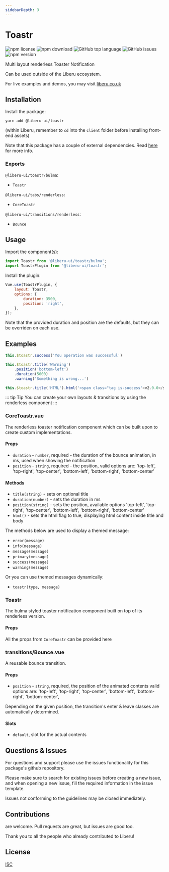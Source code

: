 ```yaml
---
sidebarDepth: 3
---
```


# Toastr

![npm license](https://img.shields.io/npm/l/@liberu-ui/toastr.svg) 
![npm download](https://img.shields.io/npm/dm/@liberu-ui/toastr.svg) 
![GitHub top language](https://img.shields.io/github/languages/top/liberu-ui/toastr.svg) 
![GitHub issues](https://img.shields.io/github/issues/liberu-ui/toastr.svg) 
![npm version](https://img.shields.io/npm/v/@liberu-ui/toastr.svg) 

Multi layout renderless Toaster Notification

Can be used outside of the Liberu ecosystem.

For live examples and demos, you may visit [liberu.co.uk](https://www.liberu.co.uk)

## Installation

Install the package:

```
yarn add @liberu-ui/toastr
```

(within Liberu, remember to `cd` into the `client` folder before installing front-end assets)

Note that this package has a couple of external dependencies. 
Read [here](https://docs.liberu.co.uk/frontend/#other-dependencies) for more info.

### Exports

`@liberu-ui/toastr/bulma`:
- `Toastr`

`@liberu-ui/tabs/renderless`:
- `CoreToastr`

`@liberu-ui/transitions/renderless`:
- `Bounce`


## Usage

Import the component(s):

```js
import Toastr from '@liberu-ui/toastr/bulma';
import ToastrPlugin from '@liberu-ui/toastr';
```

Install the plugin:

```js
Vue.use(ToastrPlugin, {
    layout: Toastr,
    options: {
        duration: 3500,
        position: 'right',
    },
});
```

Note that the provided duration and position are the defaults, but they can be overriden on each use.

## Examples

```js
this.$toastr.success('You operation was successful')
```

```js
this.$toastr.title('Warning')
    .position('bottom-left')
    .duration(5000)
    .warning('Something is wrong...')
```

```js
this.$toastr.title('HTML').html('<span class="tag is-success'>v2.0.0</span>`)
```

::: tip Tip
You can create your own layouts & transitions by using the renderless component
:::

### CoreToastr.vue

The renderless toaster notification component which can be built upon to create custom implementations.

#### Props
- `duration` - `number`, required - the duration of the bounce animation, in ms, used when showing the notification
- `position` - `string`, required - the position, valid options are: 'top-left', 'top-right', 'top-center', 'bottom-left', 'bottom-right', 'bottom-center'

#### Methods
- `title(string)` - sets on optional title
- `duration(number)` - sets the duration in ms
- `position(string)` - sets the position, available options 'top-left', 'top-right', 'top-center', 'bottom-left', 'bottom-right', 'bottom-center' 
- `html()` - sets the html flag to true, displaying html content inside title and body

The methods below are used to display a themed message:
- `error(message)`
- `info(message)`
- `message(message)`
- `primary(message)`
- `success(message)`
- `warning(message)`

Or you can use themed messages dynamically:
- `toastr(type, message)`

### Toastr

The bulma styled toaster notification component built on top of its renderless version.

#### Props

All the props from `CoreToastr` can be provided here

### transitions/Bounce.vue

A reusable bounce transition.

#### Props
- `position` - `string`, required, the position of the animated contents 
valid options are: 'top-left', 'top-right', 'top-center', 'bottom-left', 'bottom-right', 'bottom-center',

Depending on the given position, the transition's enter & leave classes are automatically determined.

#### Slots
- `default`, slot for the actual contents

## Questions & Issues

For questions and support please use the issues functionality
for this package's github repository.

Please make sure to search for existing issues before creating a new issue,
and when opening a new issue, fill the required information in the issue template.

Issues not conforming to the guidelines may be closed immediately.

## Contributions

are welcome. Pull requests are great, but issues are good too.

Thank you to all the people who already contributed to Liberu!

## License

[ISC](https://opliberuurce.org/licenses/ISC)
